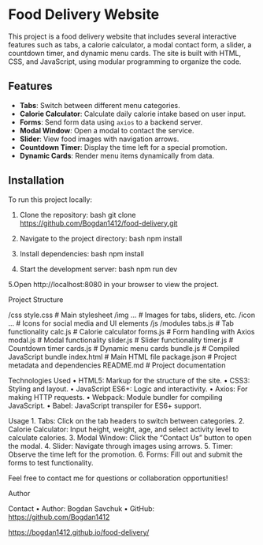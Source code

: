 # Food Delivery Website

This project is a food delivery website that includes several interactive features such as tabs, a calorie calculator, a modal contact form, a slider, a countdown timer, and dynamic menu cards. The site is built with HTML, CSS, and JavaScript, using modular programming to organize the code.

## Features

- **Tabs**: Switch between different menu categories.
- **Calorie Calculator**: Calculate daily calorie intake based on user input.
- **Forms**: Send form data using `axios` to a backend server.
- **Modal Window**: Open a modal to contact the service.
- **Slider**: View food images with navigation arrows.
- **Countdown Timer**: Display the time left for a special promotion.
- **Dynamic Cards**: Render menu items dynamically from data.

## Installation

To run this project locally:

1. Clone the repository:
   bash
   git clone https://github.com/Bogdan1412/food-delivery.git

2. Navigate to the project directory:
   bash
   npm install

3. Install dependencies:
   bash
   npm install

4. Start the development server:
bash
npm run dev

5.Open http://localhost:8080 in your browser to view the project.

Project Structure

/css
    style.css           # Main stylesheet
/img
    ...                 # Images for tabs, sliders, etc.
/icon
    ...                 # Icons for social media and UI elements
/js
    /modules
        tabs.js         # Tab functionality
        calc.js         # Calorie calculator
        forms.js        # Form handling with Axios
        modal.js        # Modal functionality
        slider.js       # Slider functionality
        timer.js        # Countdown timer
        cards.js        # Dynamic menu cards
    bundle.js           # Compiled JavaScript bundle
index.html              # Main HTML file
package.json            # Project metadata and dependencies
README.md               # Project documentation

Technologies Used
	•	HTML5: Markup for the structure of the site.
	•	CSS3: Styling and layout.
	•	JavaScript ES6+: Logic and interactivity.
	•	Axios: For making HTTP requests.
	•	Webpack: Module bundler for compiling JavaScript.
	•	Babel: JavaScript transpiler for ES6+ support.

Usage
	1.	Tabs: Click on the tab headers to switch between categories.
	2.	Calorie Calculator: Input height, weight, age, and select activity level to calculate calories.
	3.	Modal Window: Click the “Contact Us” button to open the modal.
	4.	Slider: Navigate through images using arrows.
	5.	Timer: Observe the time left for the promotion.
	6.	Forms: Fill out and submit the forms to test functionality.

Feel free to contact me for questions or collaboration opportunities!

Author

Contact
• Author: Bogdan Savchuk
• GitHub: https://github.com/Bogdan1412

https://bogdan1412.github.io/food-delivery/
